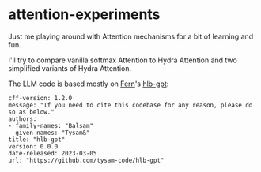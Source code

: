# attention-experiments

Just me playing around with Attention mechanisms for a bit of learning and fun.

I'll try to compare vanilla softmax Attention to Hydra Attention and two simplified variants of Hydra Attention.

The LLM code is based mostly on [Fern](https://github.com/tysam-code/)'s 
[hlb-gpt](https://github.com/tysam-code/hlb-gpt):

```
cff-version: 1.2.0
message: "If you need to cite this codebase for any reason, please do so as below."
authors:
- family-names: "Balsam"
  given-names: "Tysam&"
title: "hlb-gpt"
version: 0.0.0
date-released: 2023-03-05
url: "https://github.com/tysam-code/hlb-gpt"
```
